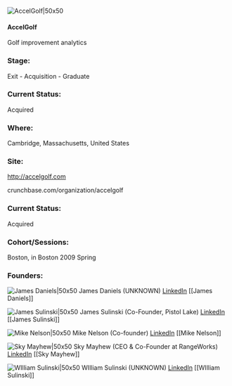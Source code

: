

![AccelGolf|50x50](https://apimg.techstars.com/connect/images/image_files/5306/7ca3/8f5a/a669/c500/000b/original/iPhone2_bigger.jpg)

#### AccelGolf
Golf improvement analytics

### Stage: 
Exit - Acquisition - Graduate 

### Current Status: 
Acquired

### Where:
Cambridge, Massachusetts, United States

### Site:
http://accelgolf.com



crunchbase.com/organization/accelgolf

### Current Status: 
Acquired

### Cohort/Sessions: 
Boston, in Boston 2009 Spring

### Founders: 

![James Daniels|50x50](https://s3.amazonaws.com/photos.angel.co/users/91583-medium_jpg?1327949283) James Daniels (UNKNOWN) [LinkedIn](https://linkedin.com/in/jamesdaniels) [[James Daniels]]

![James Sulinski|50x50](http://gravatar.com/avatar/2dcc086f22519216d5d9cb843f33b6b1.png?s=150&d=identicon) James Sulinski (Co-Founder, Pistol Lake) [LinkedIn](https://linkedin.com/in/james-sulinski-2298903) [[James Sulinski]]

![Mike Nelson|50x50](https://apimg.techstars.com/connect/users/image_files/537e/8a7c/8caa/c6f3/b600/0001/original/headshot.jpg?1400851054) Mike Nelson (Co-founder) [LinkedIn](https://linkedin.com/in/mnelsonio) [[Mike Nelson]]

![Sky Mayhew|50x50](https://apimg.techstars.com/connect/images/image_files/57abd1a4bbe36f8772000011/original/cropped_low.jpeg) Sky Mayhew (CEO & Co-Founder at RangeWorks) [LinkedIn](https://linkedin.com/in/skymayhew) [[Sky Mayhew]]

![WIlliam Sulinski|50x50](https://s3.amazonaws.com/founders-techstars-images/003E000000FL8nDIAT.jpg) WIlliam Sulinski (UNKNOWN) [LinkedIn](https://linkedin.com/in/williamsulinski) [[WIlliam Sulinski]]


